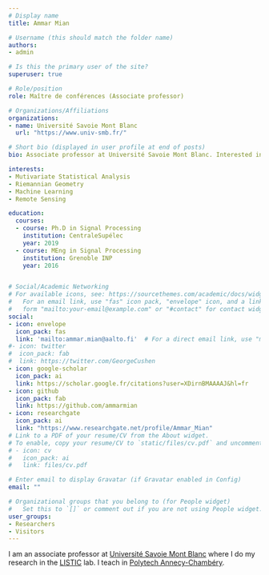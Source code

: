 ```yaml
---
# Display name
title: Ammar Mian

# Username (this should match the folder name)
authors:
- admin

# Is this the primary user of the site?
superuser: true

# Role/position
role: Maître de conférences (Associate professor)

# Organizations/Affiliations
organizations:
- name: Université Savoie Mont Blanc
  url: "https://www.univ-smb.fr/"

# Short bio (displayed in user profile at end of posts)
bio: Associate professor at Université Savoie Mont Blanc. Interested in Signal Processing. My interest includes Riemannian Geometry, Multivariate Statistical Analysis, Machine learning and Remote Sensing.

interests:
- Mutivariate Statistical Analysis
- Riemannian Geometry
- Machine Learning
- Remote Sensing

education:
  courses:
  - course: Ph.D in Signal Processing
    institution: CentraleSupélec
    year: 2019
  - course: MEng in Signal Processing
    institution: Grenoble INP
    year: 2016


# Social/Academic Networking
# For available icons, see: https://sourcethemes.com/academic/docs/widgets/#icons
#   For an email link, use "fas" icon pack, "envelope" icon, and a link in the
#   form "mailto:your-email@example.com" or "#contact" for contact widget.
social:
- icon: envelope
  icon_pack: fas
  link: 'mailto:ammar.mian@aalto.fi'  # For a direct email link, use "mailto:test@example.org".
#- icon: twitter
#  icon_pack: fab
#  link: https://twitter.com/GeorgeCushen
- icon: google-scholar
  icon_pack: ai
  link: https://scholar.google.fr/citations?user=XDirnBMAAAAJ&hl=fr
- icon: github
  icon_pack: fab
  link: https://github.com/ammarmian
- icon: researchgate
  icon_pack: ai
  link: "https://www.researchgate.net/profile/Ammar_Mian"
# Link to a PDF of your resume/CV from the About widget.
# To enable, copy your resume/CV to `static/files/cv.pdf` and uncomment the lines below.  
# - icon: cv
#   icon_pack: ai
#   link: files/cv.pdf

# Enter email to display Gravatar (if Gravatar enabled in Config)
email: ""

# Organizational groups that you belong to (for People widget)
#   Set this to `[]` or comment out if you are not using People widget.  
user_groups:
- Researchers
- Visitors
---
```


I am an associate professor at [Université Savoie Mont Blanc](https://www.univ-smb.fr/) where I do my research in the [LISTIC](https://www.listic.univ-smb.fr/en/home/) lab. I teach in [Polytech Annecy-Chambéry](https://www.polytech.univ-smb.fr).